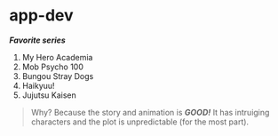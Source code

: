 # app-dev
***Favorite series***
1. My Hero Academia
2. Mob Psycho 100
3. Bungou Stray Dogs
4. Haikyuu!
5. Jujutsu Kaisen
> Why? Because the story and animation is ***GOOD!***
> It has intruiging characters and the plot is unpredictable (for the most part).
